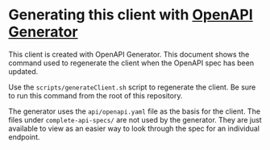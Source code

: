 # Generating this client with [OpenAPI Generator](https://openapi-generator.tech/)
This client is created with OpenAPI Generator. This document shows the command used to regenerate the client when the OpenAPI spec has been updated.

Use the `scripts/generateClient.sh` script to regenerate the client. Be sure to run this command from the root of this repository.

The generator uses the `api/openapi.yaml` file as the basis for the client. The files under `complete-api-specs/` are not used by the generator. They are just available to view as an easier way to look through the spec for an individual endpoint.
